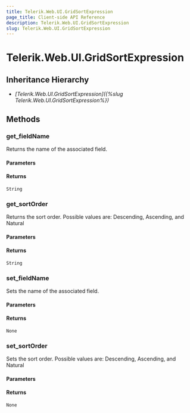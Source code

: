 ```yaml
---
title: Telerik.Web.UI.GridSortExpression
page_title: Client-side API Reference
description: Telerik.Web.UI.GridSortExpression
slug: Telerik.Web.UI.GridSortExpression
---
```


# Telerik.Web.UI.GridSortExpression  

## Inheritance Hierarchy

* *[Telerik.Web.UI.GridSortExpression]({%slug Telerik.Web.UI.GridSortExpression%})*


## Methods

###  get_fieldName

Returns the name of the associated field.

#### Parameters

#### Returns

`String` 

### get_sortOrder

Returns the sort order. Possible values are: Descending, Ascending, and Natural

#### Parameters

#### Returns

`String` 

### set_fieldName

Sets the name of the associated field.

#### Parameters

#### Returns

`None` 

### set_sortOrder

Sets the sort order. Possible values are: Descending, Ascending, and Natural

#### Parameters

#### Returns

`None` 



